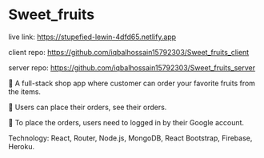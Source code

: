# Sweet_fruits

live link: https://stupefied-lewin-4dfd65.netlify.app

client repo: https://github.com/iqbalhossain15792303/Sweet_fruits_client

server repo: https://github.com/iqbalhossain15792303/Sweet_fruits_server



 A full-stack shop app where customer can order your favorite fruits from the items.

 Users can place their orders, see their orders.

 To place the orders, users need to logged in by their Google account.

Technology: React, Router, Node.js, MongoDB, React Bootstrap, Firebase, Heroku.
